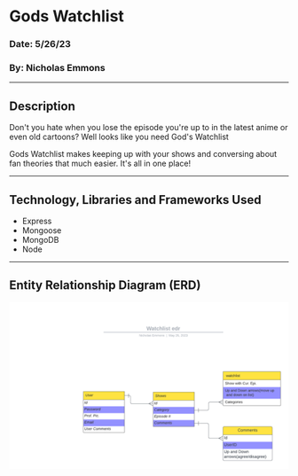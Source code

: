 # Gods Watchlist

### Date: 5/26/23

### By: Nicholas Emmons

---
## Description
Don't you hate when you lose the episode you're up to in the latest anime or even old cartoons? Well looks like you need God's Watchlist

Gods Watchlist makes keeping up with your shows and conversing about fan theories that much easier. It's all in one place!

---


## Technology, Libraries and Frameworks Used
- Express
- Mongoose
- MongoDB
- Node

---
## Entity Relationship Diagram (ERD)
![ERD](https://github.com/nemmons27/gods_watchlist/blob/main/public/images/readMe/Watchlist%20edr.png)